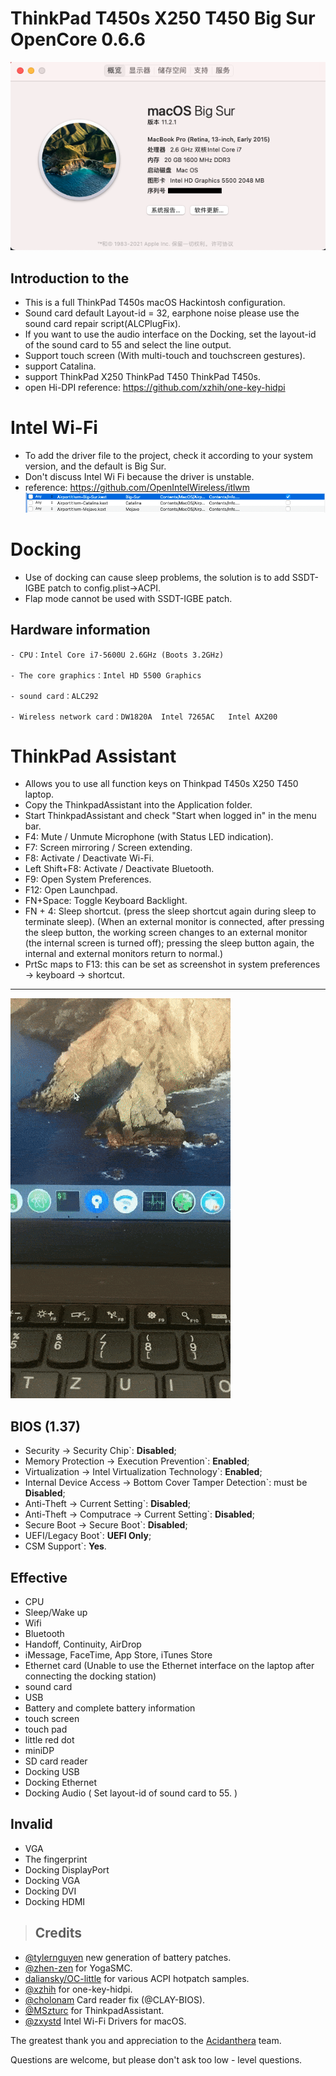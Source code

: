 # ThinkPad T450s X250 T450 Big Sur OpenCore 0.6.6
![Thismachine](./picture/Thismachine.png)
## Introduction to the

- This is a full ThinkPad T450s macOS Hackintosh configuration.
- Sound card default Layout-id = 32, earphone noise please use the sound card repair script(ALCPlugFix).
- If you want to use the audio interface on the Docking, set the layout-id of the sound card to 55 and select the line output.
- Support touch screen (With multi-touch and touchscreen gestures).
- support Catalina.
- support ThinkPad X250 ThinkPad T450 ThinkPad T450s.
- open Hi-DPI  reference:   https://github.com/xzhih/one-key-hidpi

# Intel Wi-Fi
- To add the driver file to the project, check it according to your system version, and the default is Big Sur.
- Don't discuss Intel Wi Fi because the driver is unstable.
- reference:    https://github.com/OpenIntelWireless/itlwm
![AirportItlwm](./picture/AirportItlwm.png)

# Docking
- Use of docking can cause sleep problems, the solution is to add SSDT-IGBE patch to config.plist->ACPI.
- Flap mode cannot be used with SSDT-IGBE patch.

## Hardware information

```  
- CPU：Intel Core i7-5600U 2.6GHz (Boots 3.2GHz)

- The core graphics：Intel HD 5500 Graphics 

- sound card：ALC292

- Wireless network card：DW1820A  Intel 7265AC   Intel AX200
```

# ThinkPad Assistant 
- Allows you to use all function keys on Thinkpad T450s X250 T450 laptop.
- Copy the ThinkpadAssistant into the Application folder.
- Start ThinkpadAssistant and check "Start when logged in" in the menu bar.
- F4: Mute / Unmute Microphone (with Status LED indication).
- F7: Screen mirroring / Screen extending.
- F8: Activate / Deactivate Wi-Fi.
- Left Shift+F8: Activate / Deactivate Bluetooth.
- F9: Open System Preferences.
- F12: Open Launchpad.
- FN+Space: Toggle Keyboard Backlight.
- FN + 4: Sleep shortcut.
  (press the sleep shortcut again during sleep to terminate sleep).
  (When an external monitor is connected, after pressing the sleep button, the working screen changes to an external monitor (the internal screen is turned off); pressing the sleep button again, the internal and external monitors return to normal.)
- PrtSc maps to F13: this can be set as screenshot in system preferences -> keyboard -> shortcut.
-----------------------------------------------------------------------------------------------------------------
![demo](./picture/demo.gif)

## BIOS (1.37)
-  Security -> Security Chip`: **Disabled**;
-  Memory Protection -> Execution Prevention`: **Enabled**;
-  Virtualization -> Intel Virtualization Technology`: **Enabled**;
-  Internal Device Access -> Bottom Cover Tamper Detection`: must be **Disabled**;
-  Anti-Theft -> Current Setting`: **Disabled**;
-  Anti-Theft -> Computrace -> Current Setting`: **Disabled**;
-  Secure Boot -> Secure Boot`: **Disabled**;
-  UEFI/Legacy Boot`: **UEFI Only**;
-  CSM Support`: **Yes**.

## Effective
- CPU
- Sleep/Wake up
- Wifi
- Bluetooth
- Handoff, Continuity, AirDrop
- iMessage, FaceTime, App Store, iTunes Store
- Ethernet card     (Unable to use the Ethernet interface on the laptop after connecting the docking station)
- sound card
- USB
- Battery and complete battery information
- touch screen
- touch pad
- little red dot
- miniDP
- SD card reader
- Docking USB
- Docking Ethernet
- Docking Audio  ( Set layout-id of sound card to 55. )

## Invalid
- VGA
- The fingerprint
- Docking DisplayPort
- Docking VGA
- Docking DVI
- Docking HDMI

> ## Credits

- [@tylernguyen](https://github.com/tylernguyen/x1c6-hackintosh) new generation of battery patches.
- [@zhen-zen](https://github.com/zhen-zen) for YogaSMC.
- [daliansky/OC-little](https://github.com/daliansky/OC-little) for various ACPI hotpatch samples.  
- [@xzhih](https://github.com/xzhih) for one-key-hidpi.  
- [@cholonam](https://github.com/cholonam/Sinetek-rtsx) Card reader fix (@CLAY-BIOS).
- [@MSzturc](https://github.com/MSzturc/ThinkpadAssistant) for ThinkpadAssistant.
- [@zxystd](https://github.com/OpenIntelWireless/itlwm) Intel Wi-Fi Drivers for macOS.

The greatest thank you and appreciation to the [Acidanthera](https://github.com/acidanthera) team.

Questions are welcome, but please don't ask too low - level questions.
